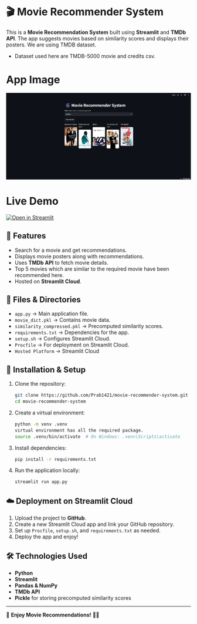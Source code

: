 # 🎬 Movie Recommender System

This is a **Movie Recommendation System** built using **Streamlit** and **TMDb API**. The app suggests movies based on similarity scores and displays their posters. We are using TMDB dataset.
- Dataset used here are TMDB-5000 movie and credits csv.

# App Image
![App-Image](mrs.png)

# Live Demo
[![Open in Streamlit](https://static.streamlit.io/badges/streamlit_badge_black_white.svg)](https://8ozcudekug3fhodqgjdxhy.streamlit.app/)

## 🚀 Features
- Search for a movie and get recommendations.
- Displays movie posters along with recommendations.
- Uses **TMDb API** to fetch movie details.
- Top 5 movies which are similar to the required movie have been recommended here.
- Hosted on **Streamlit Cloud**.

## 📂 Files & Directories
- `app.py` → Main application file.
- `movie_dict.pkl` → Contains movie data.
- `similarity_compressed.pkl` → Precomputed similarity scores.
- `requirements.txt` → Dependencies for the app.
- `setup.sh` → Configures Streamlit Cloud.
- `Procfile` → For deployment on Streamlit Cloud.
- `Hosted Platform` → Streamlit Cloud
## 🔧 Installation & Setup
1. Clone the repository:
   ```sh
   git clone https://github.com/Prab1421/movie-recommender-system.git
   cd movie-recommender-system
   ```

2. Create a virtual environment:
   ```sh
   python -m venv .venv
   virtual environment has all the required package.
   source .venv/bin/activate  # On Windows: .venv\Scripts\activate
   ```

3. Install dependencies:
   ```sh
   pip install -r requirements.txt
   ```

4. Run the application locally:
   ```sh
   streamlit run app.py
   ```

## ☁️ Deployment on Streamlit Cloud
1. Upload the project to **GitHub**.
2. Create a new Streamlit Cloud app and link your GitHub repository.
3. Set up `Procfile`, `setup.sh`, and `requirements.txt` as needed.
4. Deploy the app and enjoy!

## 🛠️ Technologies Used
- **Python**
- **Streamlit**
- **Pandas & NumPy**
- **TMDb API**
- **Pickle** for storing precomputed similarity scores

---
🚀 **Enjoy Movie Recommendations!** 🎥🍿
